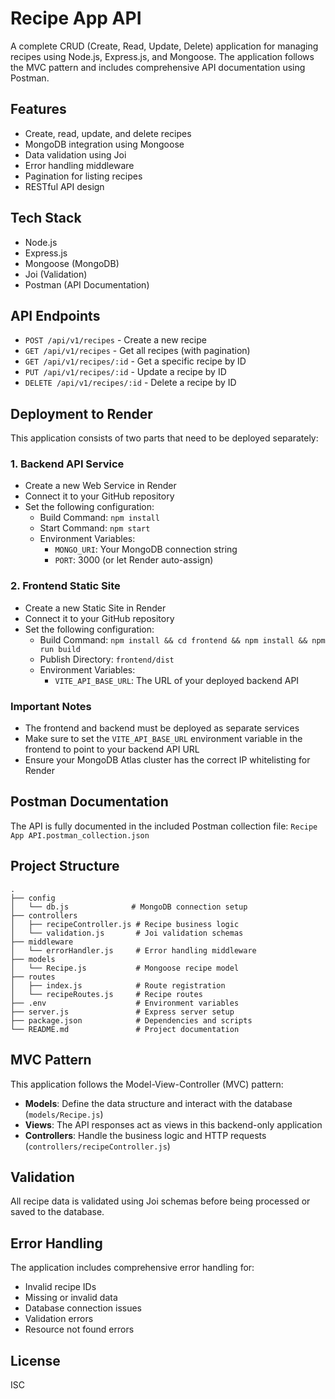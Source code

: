 # Recipe App API

A complete CRUD (Create, Read, Update, Delete) application for managing recipes using Node.js, Express.js, and Mongoose. The application follows the MVC pattern and includes comprehensive API documentation using Postman.

## Features

- Create, read, update, and delete recipes
- MongoDB integration using Mongoose
- Data validation using Joi
- Error handling middleware
- Pagination for listing recipes
- RESTful API design

## Tech Stack

- Node.js
- Express.js
- Mongoose (MongoDB)
- Joi (Validation)
- Postman (API Documentation)

## API Endpoints

- `POST /api/v1/recipes` - Create a new recipe
- `GET /api/v1/recipes` - Get all recipes (with pagination)
- `GET /api/v1/recipes/:id` - Get a specific recipe by ID
- `PUT /api/v1/recipes/:id` - Update a recipe by ID
- `DELETE /api/v1/recipes/:id` - Delete a recipe by ID

## Deployment to Render

This application consists of two parts that need to be deployed separately:

### 1. Backend API Service
- Create a new Web Service in Render
- Connect it to your GitHub repository
- Set the following configuration:
  - Build Command: `npm install`
  - Start Command: `npm start`
  - Environment Variables:
    - `MONGO_URI`: Your MongoDB connection string
    - `PORT`: 3000 (or let Render auto-assign)

### 2. Frontend Static Site
- Create a new Static Site in Render
- Connect it to your GitHub repository
- Set the following configuration:
  - Build Command: `npm install && cd frontend && npm install && npm run build`
  - Publish Directory: `frontend/dist`
  - Environment Variables:
    - `VITE_API_BASE_URL`: The URL of your deployed backend API

### Important Notes
- The frontend and backend must be deployed as separate services
- Make sure to set the `VITE_API_BASE_URL` environment variable in the frontend to point to your backend API URL
- Ensure your MongoDB Atlas cluster has the correct IP whitelisting for Render

## Postman Documentation

The API is fully documented in the included Postman collection file: `Recipe App API.postman_collection.json`

## Project Structure

```
.
├── config
│   └── db.js              # MongoDB connection setup
├── controllers
│   ├── recipeController.js # Recipe business logic
│   └── validation.js       # Joi validation schemas
├── middleware
│   └── errorHandler.js     # Error handling middleware
├── models
│   └── Recipe.js           # Mongoose recipe model
├── routes
│   ├── index.js            # Route registration
│   └── recipeRoutes.js     # Recipe routes
├── .env                    # Environment variables
├── server.js               # Express server setup
├── package.json            # Dependencies and scripts
└── README.md               # Project documentation
```

## MVC Pattern

This application follows the Model-View-Controller (MVC) pattern:

- **Models**: Define the data structure and interact with the database (`models/Recipe.js`)
- **Views**: The API responses act as views in this backend-only application
- **Controllers**: Handle the business logic and HTTP requests (`controllers/recipeController.js`)

## Validation

All recipe data is validated using Joi schemas before being processed or saved to the database.

## Error Handling

The application includes comprehensive error handling for:
- Invalid recipe IDs
- Missing or invalid data
- Database connection issues
- Validation errors
- Resource not found errors

## License

ISC